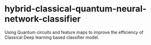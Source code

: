# hybrid-classical-quantum-neural-network-classifier
Using Quantum circuits and feature maps to improve the efficiency of Classical Deep learning based classifier model. 
